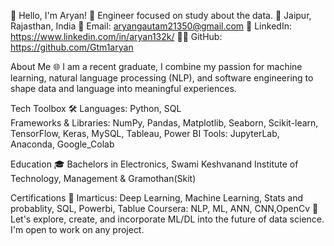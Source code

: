 👋 Hello, I'm Aryan!
🚀 Engineer focused on study about the data.
📍 Jaipur, Rajasthan, India
📧 Email: aryangautam21350@gmail.com
🔗 LinkedIn: https://www.linkedin.com/in/aryan132k/
👨‍💻 GitHub: https://github.com/Gtm1aryan

About Me 🌐
I am a recent graduate, I combine my passion for machine learning, natural language processing (NLP), and software engineering to shape data and language into meaningful experiences.

Tech Toolbox 🛠️
Languages: Python, SQL  
Frameworks & Libraries: NumPy, Pandas, Matplotlib, Seaborn, Scikit-learn, TensorFlow, Keras, MySQL, Tableau, Power BI
Tools: JupyterLab, Anaconda, Google_Colab
                          
Education 🎓
Bachelors in Electronics, Swami Keshvanand Institute of Technology, Management & Gramothan(Skit)

Certifications 📜
Imarticus: Deep Learning, Machine Learning, Stats and probablity, SQL, Powerbi, Tablue
Coursera: NLP, ML, ANN, CNN,OpenCv
🔗 Let's explore, create, and incorporate ML/DL into the future of data science. I'm open to work on any project. 
